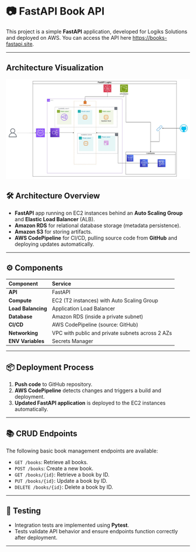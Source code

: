 # 📷 FastAPI Book API

This project is a simple **FastAPI** application, developed for Logiks Solutions and deployed on AWS.
You can access the API here https://books-fastapi.site.

---

## Architecture Visualization

![Fastapi](media/fastapi-logiks.jpg)

## 🛠 Architecture Overview

- **FastAPI** app running on EC2 instances behind an **Auto Scaling Group** and **Elastic Load Balancer** (ALB).
- **Amazon RDS** for relational database storage (metadata persistence).
- **Amazon S3** for storing artifacts.
- **AWS CodePipeline** for CI/CD, pulling source code from **GitHub** and deploying updates automatically.

---

## ⚙️ Components

| Component        | Service                                 |
|:-----------------|:----------------------------------------|
| **API**          | FastAPI                                 |
| **Compute**      | EC2 (T2 instances) with Auto Scaling Group |
| **Load Balancing**| Application Load Balancer              |
| **Database**     | Amazon RDS (inside a private subnet)    |
| **CI/CD**        | AWS CodePipeline (source: GitHub)       |
| **Networking**   | VPC with public and private subnets across 2 AZs |
| **ENV Variables**| Secrets Manager                         |

---

## 📦 Deployment Process

1. **Push code** to GitHub repository.
2. **AWS CodePipeline** detects changes and triggers a build and deployment.
3. **Updated FastAPI application** is deployed to the EC2 instances automatically.

---

## 📚 CRUD Endpoints

The following basic book management endpoints are available:

- `GET /books`: Retrieve all books.
- `POST /books`: Create a new book.
- `GET /books/{id}`: Retrieve a book by ID.
- `PUT /books/{id}`: Update a book by ID.
- `DELETE /books/{id}`: Delete a book by ID.

---

## 🧪 Testing

- Integration tests are implemented using **Pytest**.
- Tests validate API behavior and ensure endpoints function correctly after deployment.

---
